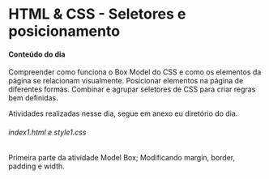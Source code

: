 # HTML & CSS - Seletores e posicionamento

#### Conteúdo do dia

Compreender como funciona o Box Model do CSS e como os elementos da página se relacionam visualmente.
Posicionar elementos na página de diferentes formas.
Combinar e agrupar seletores de CSS para criar regras bem definidas.

Atividades realizadas nesse dia, segue em anexo eu diretório do dia.

###### index1.html e style1.css
Primeira parte da atividade Model Box;
Modificando margin, border, padding e width.